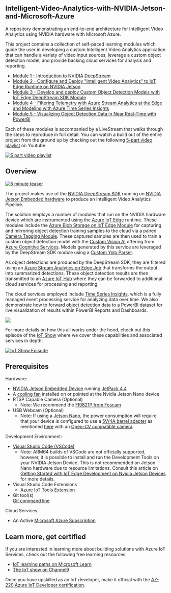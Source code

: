## Intelligent-Video-Analytics-with-NVIDIA-Jetson-and-Microsoft-Azure

A repository demonstrating an end-to-end architecture for Intelligent Video Analytics using NVIDIA hardware with Microsoft Azure.  

This project contains a collection of self-paced learning modules which guide the user in developing a custom Intelligent Video Analytics application that can handle a variety of video input sources, leverage a custom object detection model, and provide backing cloud services for analysis and reporting.  

* [Module 1 - Introduction to NVIDIA DeepStream](./docs/Module%201%20-%20Introduction%20to%20NVIDIA%20DeepStream.md)
* [Module 2 - Configure and Deploy "Intelligent Video Analytics" to IoT Edge Runtime on NVIDIA Jetson](./docs/Module%202%20-%20Configure%20and%20Deploy%20Intelligent%20Video%20Analytics%20to%20IoT%20Edge%20Runtime%20on%20NVIDIA%20Jetson.md)
* [Module 3 - Develop and deploy Custom Object Detection Models with IoT Edge DeepStream SDK Module](./docs/Module%203%20-%20Develop%20and%20deploy%20Custom%20Object%20Detection%20Models%20with%20IoT%20Edge%20DeepStream%20SDK%20Module.md)
* [Module 4 - Filtering Telemetry with Azure Stream Analytics at the Edge and Modeling with Azure Time Series Insights](./docs/Module%204%20-%20Filtering%20Telemetry%20with%20Azure%20Stream%20Analytics%20at%20the%20Edge%20and%20Modeling%20with%20Azure%20Time%20Series%20Insights.md)
* [Module 5 - Visualizing Object Detection Data in Near Real-Time with PowerBI](./docs/Module%205%20-%20Visualizing%20Object%20Detection%20Data%20in%20Near%20Real-Time%20with%20PowerBI.md)

Each of these modules is accompanied by a LiveStream that walks through the steps to reproduce in full detail.  You can watch a build out of the entire project from the ground up by checking out the following [5-part video playlist](https://www.youtube.com/playlist?list=PLzgEG9tLG-1QLc-DPPABoW1YWFMPNQl4t) on Youtube.

[![5 part video playlist](./assets/Playlist.PNG)](https://www.youtube.com/playlist?list=PLzgEG9tLG-1QLc-DPPABoW1YWFMPNQl4t)

## Overview

[![5 minute teaser](./assets/5minTeaser.PNG)](https://www.youtube.com/watch?v=-DWrxUITSbc)


The project makes use of the [NVIDIA DeepStream SDK](https://azuremarketplace.microsoft.com/marketplace/apps/nvidia.deepstream-iot?tab=Overview&WT.mc_id=iot-0000-pdecarlo) running on [NVIDIA Jetson Embedded hardware](https://www.nvidia.com/en-us/autonomous-machines/jetson-store/) to produce an Intelligent Video Analytics Pipeline. 

The solution employs a number of modules that run on the NVIDIA hardware device which are instrumented using the [Azure IoT Edge](https://azure.microsoft.com/services/iot-edge/?WT.mc_id=iot-0000-pdecarlo) runtime.  These modules include the [Azure Blob Storage on IoT Edge Module](https://docs.microsoft.com/azure/iot-edge/how-to-deploy-blob?WT.mc_id=iot-0000-pdecarlo) for capturing and mirroring object detection training samples to the cloud via a paired [Camera Tagging Module](https://dev.to/azure/introduction-to-the-azure-iot-edge-camera-tagging-module-di8).  These captured samples are then used to train a custom object detection model with the [Custom Vision AI](https://www.customvision.ai/?WT.mc_id=julyot-iva-pdecarlo) offering from [Azure Cognitive Services](https://docs.microsoft.com/azure/cognitive-services/?WT.mc_id=iot-0000-pdecarlo). Models generated by this service are leveraged by the DeepStream SDK module using a [Custom Yolo Parser](https://github.com/toolboc/Intelligent-Video-Analytics-with-NVIDIA-Jetson-and-Microsoft-Azure/tree/master/services/DEEPSTREAM/YoloParser/CustomVision_DeepStream5.0_JetPack4.4).  

As object detections are produced by the DeepStream SDK, they are filtered using an [Azure Stream Analytics on Edge Job](https://docs.microsoft.com/azure/stream-analytics/stream-analytics-edge?WT.mc_id=iot-0000-pdecarlo) that transforms the output into summarized detections.  These object detection results are then transmitted to an [Azure IoT Hub](https://docs.microsoft.com/azure/iot-hub/?WT.mc_id=iot-0000-pdecarlo) where they can be forwarded to additional cloud services for processing and reporting.  

The cloud services employed include [Time Series Insights](https://docs.microsoft.com/azure/time-series-insights/?WT.mc_id=iot-0000-pdecarlo), which is a fully managed event processing service for analyzing data over time.  We also demonstrate how to forward object detection data to a [PowerBI](https://docs.microsoft.com/power-bi/?WT.mc_id=iot-0000-pdecarlo) dataset for live visualization of results within PowerBI Reports and Dashboards.

![](./assets/IoTHubArchitecture.PNG)

For more details on how this all works under the hood, check out this episode of the [IoT Show](https://channel9.msdn.com/Shows/Internet-of-Things-Show?WT.mc_id=iot-0000-pdecarlo) where we cover these capabilities and associated services in depth:

[![IoT Show Episode](./assets/IoTShow.PNG)](
https://www.youtube.com/watch?v=EiB1j0FZjgU)

## Prerequisites

Hardware:
* [NVIDIA Jetson Embedded Device](https://www.nvidia.com/en-us/autonomous-machines/jetson-store/) running [JetPack 4.4](https://developer.nvidia.com/embedded/jetpack)
* A [cooling fan](https://amzn.to/2ZI2ki9) installed on or pointed at the Nvidia Jetson Nano device 
* RTSP Capable Camera (Optional)
  - Note: We recommend the [FI9821P from Foscam](https://amzn.to/2XzBRFC) 
* USB Webcam (Optional) 
  - Note: If using a [Jetson Nano](https://amzn.to/2WFE5zF), the power consumption will require that your device is configured to use a [5V/4A barrel adapter](https://amzn.to/32DFsTq) as mentioned [here](https://www.jetsonhacks.com/2019/04/10/jetson-nano-use-more-power/) with an [Open-CV compatible camera](https://web.archive.org/web/20120815172655/http://opencv.willowgarage.com/wiki/Welcome/OS/).

Development Environment:
- [Visual Studio Code (VSCode)](https://code.visualstudio.com/Download?WT.mc_id=iot-0000-pdecarlo)
    - Note: ARM64 builds of VSCode are not officially supported, however, it is possible to install and run the Development Tools on your NVIDIA Jetson Device.  This is not recommended on Jetson Nano hardware due to resource limitations. Consult this article on [Getting Started with IoT Edge Development on Nvidia Jetson Devices](https://dev.to/azure/getting-started-with-iot-edge-development-on-nvidia-jetson-devices-2dfl) for more details.
- Visual Studio Code Extensions
  - [Azure IoT Tools Extension](https://marketplace.visualstudio.com/items?itemName=vsciot-vscode.azure-iot-tools&WT.mc_id=iot-0000-pdecarlo)
- Git tool(s)  
  [Git command line](https://git-scm.com/) 

Cloud Services:
- An Active [Microsoft Azure Subscription](https://azure.microsoft.com/get-started?WT.mc_id=iot-0000-pdecarlo)

## Learn more, get certified

If you are interested in learning more about building solutions with Azure IoT Services, check out the following free learning resources:

* [IoT learning paths on Microsoft Learn](https://docs.microsoft.com/learn/browse/?term=IOT&WT.mc_id=iot-0000-pdecarlo)
* [The IoT show on Channel9](https://channel9.msdn.com/Shows/Internet-of-Things-Show/?WT.mc_id=iot-0000-pdecarlo)

Once you have upskilled as an IoT developer, make it official with the [AZ-220 Azure IoT Developer certification](https://docs.microsoft.com/learn/certifications/azure-iot-developer-specialty?WT.mc_id=iot-0000-pdecarlo).
